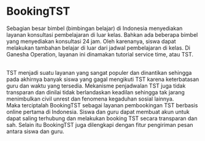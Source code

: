 # BookingTST

Sebagian besar bimbel (bimbingan belajar) di Indonesia menyediakan layanan konsultasi pembelajaran di luar kelas. Bahkan ada beberapa bimbel yang menyediakan konsultasi 24 jam. Oleh karenanya, siswa dapat melakukan tambahan belajar di luar dari jadwal pembelajaran di kelas. Di Ganesha Operation, layanan ini dinamakan tutorial service time, atau TST.

<br/>
TST menjadi suatu layanan yang sangat populer dan dinantikan sehingga pada akhirnya banyak siswa yang gagal mengikuti TST karena keterbatasan guru dan waktu yang tersedia. Mekanisme penjadwalan TST juga tidak transparan dan dinilai tidak berlandaskan keadilan sehingga tak jarang menimbulkan civil unrest dan fenomena kegaduhan sosial lainnya.

<br/>
Maka terciptalah BookingTST sebagai layanan pembookingan TST berbasis online pertama di Indonesia. Siswa dan guru dapat membuat akun untuk dapat saling terhubung dan melakukan booking TST secara transparan dan sah. Selain itu BookingTST juga dilengkapi dengan fitur pengiriman pesan antara siswa dan guru.
